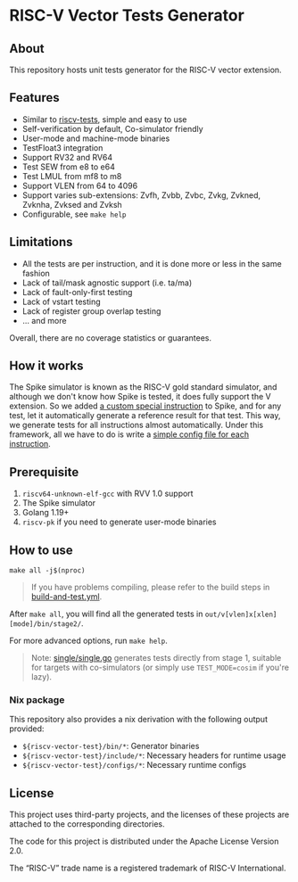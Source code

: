 # RISC-V Vector Tests Generator

## About

This repository hosts unit tests generator for the RISC-V vector extension.

## Features

- Similar to [riscv-tests](https://github.com/riscv-software-src/riscv-tests), simple and easy to use
- Self-verification by default, Co-simulator friendly
- User-mode and machine-mode binaries
- TestFloat3 integration
- Support RV32 and RV64
- Test SEW from e8 to e64
- Test LMUL from mf8 to m8
- Support VLEN from 64 to 4096
- Support varies sub-extensions: Zvfh, Zvbb, Zvbc, Zvkg, Zvkned, Zvknha, Zvksed and Zvksh
- Configurable, see `make help`

## Limitations

- All the tests are per instruction, and it is done more or less in the same fashion
- Lack of tail/mask agnostic support (i.e. ta/ma)
- Lack of fault-only-first testing
- Lack of vstart testing
- Lack of register group overlap testing
- ... and more

Overall, there are no coverage statistics or guarantees.

## How it works

The Spike simulator is known as the RISC-V gold standard simulator, and although we don't know how Spike is tested, it does fully support the V extension. So we added [a custom special instruction](https://github.com/ksco/riscv-vector-tests/blob/6a23892a5ab0cc72f4867cc95186b3528c99c2a0/pspike/pspike.cc#L20) to Spike, and for any test, let it automatically generate a reference result for that test. This way, we generate tests for all instructions almost automatically. Under this framework, all we have to do is write a [simple config file for each instruction](configs/).

## Prerequisite

1. `riscv64-unknown-elf-gcc` with RVV 1.0 support
2. The Spike simulator
3. Golang 1.19+
4. `riscv-pk` if you need to generate user-mode binaries

## How to use

```
make all -j$(nproc)
```

> If you have problems compiling, please refer to the build steps in [build-and-test.yml](.github/workflows/build-and-test.yml).

After `make all`, you will find all the generated tests in `out/v[vlen]x[xlen][mode]/bin/stage2/`.

For more advanced options, run `make help`.

> Note: [single/single.go](single/single.go) generates tests directly from stage 1, suitable for targets with co-simulators (or simply use `TEST_MODE=cosim` if you're lazy).

### Nix package

This repository also provides a nix derivation with the following output provided:

- `${riscv-vector-test}/bin/*`: Generator binaries
- `${riscv-vector-test}/include/*`: Necessary headers for runtime usage
- `${riscv-vector-test}/configs/*`: Necessary runtime configs

## License

This project uses third-party projects, and the licenses of these projects are attached to the corresponding directories.

The code for this project is distributed under the Apache License Version 2.0.

The “RISC-V” trade name is a registered trademark of RISC-V International.

